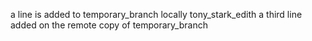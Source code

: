 a line is added to temporary_branch locally
tony_stark_edith
a third line added on the remote copy of temporary_branch
